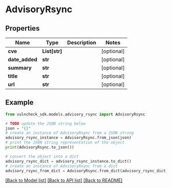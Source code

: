 # AdvisoryRsync


## Properties

Name | Type | Description | Notes
------------ | ------------- | ------------- | -------------
**cve** | **List[str]** |  | [optional] 
**date_added** | **str** |  | [optional] 
**summary** | **str** |  | [optional] 
**title** | **str** |  | [optional] 
**url** | **str** |  | [optional] 

## Example

```python
from vulncheck_sdk.models.advisory_rsync import AdvisoryRsync

# TODO update the JSON string below
json = "{}"
# create an instance of AdvisoryRsync from a JSON string
advisory_rsync_instance = AdvisoryRsync.from_json(json)
# print the JSON string representation of the object
print(AdvisoryRsync.to_json())

# convert the object into a dict
advisory_rsync_dict = advisory_rsync_instance.to_dict()
# create an instance of AdvisoryRsync from a dict
advisory_rsync_from_dict = AdvisoryRsync.from_dict(advisory_rsync_dict)
```
[[Back to Model list]](../README.md#documentation-for-models) [[Back to API list]](../README.md#documentation-for-api-endpoints) [[Back to README]](../README.md)


